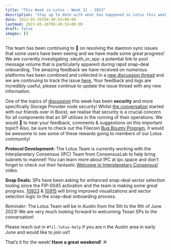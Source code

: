 ```yaml
---
title: "This Week in Lotus - Week 21 - 2023"
description: "Stay up to date with what has happened in Lotus this week"
date: 2023-05-26T08:49:55+00:00
lastmod: 2023-05-26T08:49:55+00:00
draft: false
images: []
---
```


The team has been continuing to :eyes: on resolving the daemon sync issues that some users have been seeing and we have made some great progress! We are currently investigating :sleuth_or_spy: a potential link to pool message volume that is particularly apparent during rapid snap-deal onboarding. The amazing feedback we have received on numerous platforms has been combined and collected in a [new discussion thread](https://github.com/filecoin-project/lotus/discussions/10907) and we are continuing to track the issue [here.](https://github.com/filecoin-project/lotus/issues/10906) Your feedback and logs are incredibly useful, please continue to update the issue thread with any new information.

One of the topics of [discussion](https://filecoinproject.slack.com/archives/C0328PT17JR/p1684910753827809) this week has been **security** and more specifically Storage Provider node security! Whilst [the conversation](https://filecoinproject.slack.com/archives/C0328PT17JR/p1684910753827809) started with our friends over in Boost, we realise that security is a crucial concern for all components that an SP utilises in the running of their operations. We would :blue_heart: to hear your feedback, comments & suggestions on this important topic!! Also, be sure to check out the Filecoin [Bug Bounty Program](https://security.filecoin.io/bug-bounty/), it would be awesome to see some of these rewards going to members of our Lotus community!

**Protocol Development:** The Lotus Team is currently working with the Interplanetary Consensus (IPC) Team from ConsensusLab to help bring subnets to mainnet! You can learn more about IPC at ipc.space and don't forget to check out their fantastic [Welcome to Interplanetary Consensus!](https://www.youtube.com/watch?v=aRyj9kOvW7I) video.

**Snap Deals:** SPs have been asking for enhanced snap-deal sector selection tooling since the FIP-0045 activation and the team is making some great progress. [10923](https://github.com/filecoin-project/lotus/pull/10923) & [10915](https://github.com/filecoin-project/lotus/pull/10915) will bring improved visualizations and sector selection logic to the snap-deal onboarding process.

*Reminder:* The Lotus Team will be in Austin from the 5th to the 9th of June 2023! We are very much looking forward to welcoming Texan SPs to the conversation!

Please reach out in `#fil-lotus-help` if you are n the Austin area in early June and would like to join us!!

That’s it for the week! **Have a great weekend!** :sunny:
